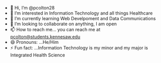 - 👋 Hi, I’m @pcolton28
- 👀 I’m interested in Information Technology and all things Healthcare 
- 🌱 I’m currently learning Web Develpoment and Data Communications
- 💞️ I’m looking to collaborate on anything, I am open 
- 📫 How to reach me... you can reach me at pcolton@students.kennesaw.edu 
- 😄 Pronouns: ...He/Him
- ⚡ Fun fact: ...Information Technology is my minor and my major is Integrated Health Science

<!---
pcolton28/pcolton28 is a ✨ special ✨ repository because its `README.md` (this file) appears on your GitHub profile.
You can click the Preview link to take a look at your changes.
--->
